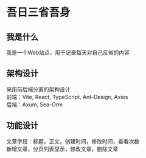# 吾日三省吾身
## 我是什么
我是一个Web站点，用于记录每天对自己反省的内容
## 架构设计
采用前后端分离的架构设计  
前端：Vite, React, TypeScript, Ant-Design, Axios  
后端：Axum, Sea-Orm
## 功能设计
文章字段：标题，正文，创建时间，修改时间，查看次数  
新增文章，分页列表显示，修改文章，删除文章
